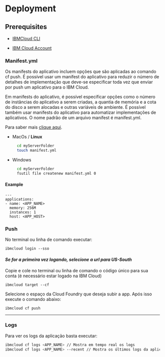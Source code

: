 # Deployment

## Prerequisites

- [IBMCloud CLI](https://console.bluemix.net/docs/cli/reference/ibmcloud/download_cli.html#install_use)

- [IBM Cloud Account](https://console.bluemix.net/)

### Manifest.yml

Os manifests do aplicativo incluem opções que são aplicadas ao comando cf push. É possível usar um manifest do aplicativo para reduzir o número de detalhes de implementação que deve-se especificar toda vez que enviar por push um aplicativo para o IBM Cloud.

Em manifests do aplicativo, é possível especificar opções como o número de instâncias do aplicativo a serem criadas, a quantia de memória e a cota do disco a serem alocadas e outras variáveis de ambiente. É possível também usar manifests do aplicativo para automatizar implementações de aplicativos. O nome padrão de um arquivo manifest é manifest.yml.

Para saber mais [clique aqui](https://console.bluemix.net/docs/cloud-foundry/deploy-apps.html#appmanifest).

- MacOs / **Linux**

  ```bash
    cd myServerFolder
    touch manifest.yml
  ```

- Windows

  ```bash
    cd myServerFolder
    fsutil file createnew manifest.yml 0
  ```

#### Example

```manifest
---
applications:
- name: <APP_NAME>
  memory: 256M
  instances: 1
  host: <APP_HOST>
```

### Push

No terminal ou linha de comando executar:

`ibmcloud login --sso`

#### _Se for a primeira vez logando, selecione a url para US-South_

Copie e cole no terminal ou linha de comando o código único para sua conta (é necessário estar logado na IBM Cloud)

`ibmcloud target --cf`

Selecione o espaço da Cloud Foundry que deseja subir a app. Após isso execute o comando abaixo:

`ibmcloud cf push`

---

### Logs

Para ver os logs da aplicação basta executar:

```bash
ibmcloud cf logs <APP_NAME> // Mostra em tempo real os logs
ibmcloud cf logs <APP_NAME> --recent // Mostra os últimos logs da aplicação
```
